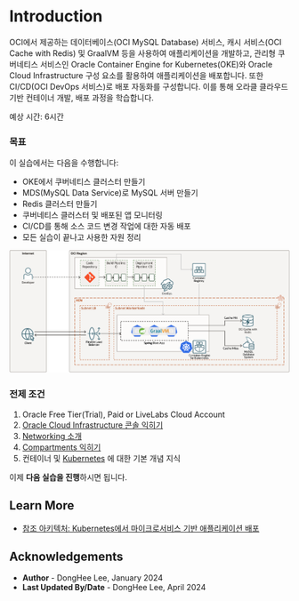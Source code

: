 # Introduction

OCI에서 제공하는 데이터베이스(OCI MySQL Database) 서비스, 캐시 서비스(OCI Cache with Redis) 및 GraalVM 등을 사용하여 애플리케이션을 개발하고, 관리형 쿠버네티스 서비스인 Oracle Container Engine for Kubernetes(OKE)와 Oracle Cloud Infrastructure 구성 요소를 활용하여 애플리케이션을 배포합니다. 또한 CI/CD(OCI DevOps 서비스)로 배포 자동화를 구성합니다. 이를 통해 오라클 클라우드기반 컨테이너 개발, 배포 과정을 학습합니다. 

예상 시간: 6시간

### 목표

이 실습에서는 다음을 수행합니다:

* OKE에서 쿠버네티스 클러스터 만들기
* MDS(MySQL Data Service)로 MySQL 서버 만들기
* Redis 클러스터 만들기
* 쿠버네티스 클러스터 및 배포된 앱 모니터링
* CI/CD를 통해 소스 코드 변경 작업에 대한 자동 배포
* 모든 실습이 끝나고 사용한 자원 정리

![Architecture](images/query-caching.png)

### 전제 조건

1. Oracle Free Tier(Trial), Paid or LiveLabs Cloud Account
2. [Oracle Cloud Infrastructure 콘솔 익히기](https://docs.us-phoenix-1.oraclecloud.com/Content/GSG/Concepts/console.htm)
3. [Networking 소개](https://docs.us-phoenix-1.oraclecloud.com/Content/Network/Concepts/overview.htm)
4. [Compartments 익히기](https://docs.us-phoenix-1.oraclecloud.com/Content/GSG/Concepts/concepts.htm)
5. 컨테이너 및 [Kubernetes](https://kubernetes.io/) 에 대한 기본 개념 지식

이제 **다음 실습을 진행**하시면 됩니다.


## Learn More

* [참조 아키텍처: Kubernetes에서 마이크로서비스 기반 애플리케이션 배포](https://docs.oracle.com/en/solutions/cloud-native-ecommerce/index.html#GUID-CB180453-1F32-4465-8F27-EA7300ECF771)


## Acknowledgements

* **Author** - DongHee Lee, January 2024
* **Last Updated By/Date** - DongHee Lee, April 2024
